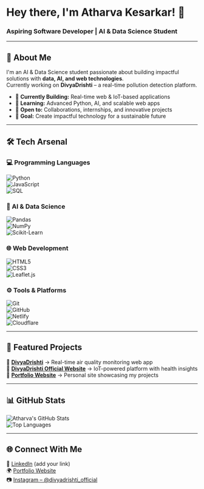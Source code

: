 # Hey there, I'm Atharva Kesarkar! 👋  

### Aspiring Software Developer | AI & Data Science Student  

---

## 🚀 About Me  
I'm an AI & Data Science student passionate about building impactful solutions with **data, AI, and web technologies**.  
Currently working on **DivyaDrishti** – a real-time pollution detection platform.  

- 🔭 **Currently Building:** Real-time web & IoT-based applications  
- 🌱 **Learning:** Advanced Python, AI, and scalable web apps  
- 🤝 **Open to:** Collaborations, internships, and innovative projects  
- 🎯 **Goal:** Create impactful technology for a sustainable future  

---

## 🛠 Tech Arsenal  

### 💻 Programming Languages  
![Python](https://img.shields.io/badge/Python-3776AB?style=for-the-badge&logo=python&logoColor=white)  
![JavaScript](https://img.shields.io/badge/JavaScript-F7DF1E?style=for-the-badge&logo=javascript&logoColor=black)  
![SQL](https://img.shields.io/badge/SQL-4479A1?style=for-the-badge&logo=postgresql&logoColor=white)  

### 🤖 AI & Data Science  
![Pandas](https://img.shields.io/badge/Pandas-150458?style=for-the-badge&logo=pandas&logoColor=white)  
![NumPy](https://img.shields.io/badge/Numpy-013243?style=for-the-badge&logo=numpy&logoColor=white)  
![Scikit-Learn](https://img.shields.io/badge/Scikit--Learn-F7931E?style=for-the-badge&logo=scikit-learn&logoColor=white)  

### 🌐 Web Development  
![HTML5](https://img.shields.io/badge/HTML5-E34F26?style=for-the-badge&logo=html5&logoColor=white)  
![CSS3](https://img.shields.io/badge/CSS3-1572B6?style=for-the-badge&logo=css3&logoColor=white)  
![Leaflet.js](https://img.shields.io/badge/Leaflet.js-199900?style=for-the-badge&logo=leaflet&logoColor=white)  

### ⚙️ Tools & Platforms  
![Git](https://img.shields.io/badge/Git-F05032?style=for-the-badge&logo=git&logoColor=white)  
![GitHub](https://img.shields.io/badge/GitHub-181717?style=for-the-badge&logo=github&logoColor=white)  
![Netlify](https://img.shields.io/badge/Netlify-00C7B7?style=for-the-badge&logo=netlify&logoColor=white)  
![Cloudflare](https://img.shields.io/badge/Cloudflare-F38020?style=for-the-badge&logo=cloudflare&logoColor=white)  

---

## 📌 Featured Projects  
🔹 [**DivyaDrishti**](https://github.com/atharvakesarkar/DivyaDrishti) → Real-time air quality monitoring web app  
🔹 [**DivyaDrishti Official Website**](https://github.com/atharvakesarkar/Divyadrishti_official_website) → IoT-powered platform with health insights  
🔹 [**Portfolio Website**](https://github.com/atharvakesarkar/portfolio-website) → Personal site showcasing my projects  

---

## 📊 GitHub Stats  
![Atharva's GitHub Stats](https://github-readme-stats.vercel.app/api?username=atharvakesarkar&show_icons=true&theme=tokyonight)  
![Top Languages](https://github-readme-stats.vercel.app/api/top-langs/?username=atharvakesarkar&layout=compact&theme=tokyonight)  

---

## 🌐 Connect With Me  
📎 [LinkedIn](https://www.linkedin.com) (add your link)  
🌍 [Portfolio Website](https://your-portfolio-link.com)  
📷 [Instagram – @divyadrishti_official](https://instagram.com/divyadrishti_official)  

